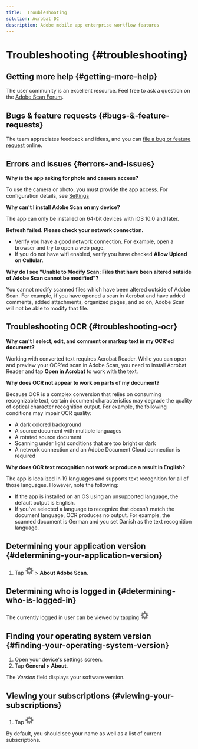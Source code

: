 ```yaml
---
title:  Troubleshooting
solution: Acrobat DC
description: Adobe mobile app enterprise workflow features
---
```


# Troubleshooting {#troubleshooting}


## Getting more help {#getting-more-help}

The user community is an excellent resource. Feel free to ask a question on the [Adobe Scan Forum](https://forums.adobe.com/community/document-cloud/scanios). 

## Bugs & feature requests {#bugs-&-feature-requests}

The team appreciates feedback and ideas, and you can [file a bug or feature request](https://www.adobe.com/go/scaniosfeedback) online.

## Errors and issues {#errors-and-issues}

**Why is the app asking for photo and camera access?**

To use the camera or photo, you must provide the app access. For configuration details, see [Settings](settings.md)

**Why can't I install Adobe Scan on my device?**

The app can only be installed on 64-bit devices with iOS 10.0 and later.

**Refresh failed. Please check your network connection.**

* Verify you have a good network connection. For example, open a browser and try to open a web page. 
* If you do not have wifi enabled, verify you have checked **Allow Upload on Cellular**.

**Why do I see "Unable to Modify Scan: Files that have been altered outside of Adobe Scan cannot be modified"?**

You cannot modify scanned files which have been altered outside of Adobe Scan. For example, if you have opened a scan in Acrobat and have added comments, added attachments, organized pages, and so on, Adobe Scan will not be able to modify that file.

## Troubleshooting OCR {#troubleshooting-ocr}

**Why can't I select, edit, and comment or markup text in my OCR'ed document?**

Working with converted text requires Acrobat Reader. While you can open and preview your OCR'ed scan in Adobe Scan, you need to install Acrobat Reader and tap **Open in Acrobat** to work with the text.

**Why does OCR not appear to work on parts of my document?**

Because OCR is a complex conversion that relies on consuming recognizable text, certain document characteristics may degrade the quality of optical character recognition output. For example, the following conditions may impair OCR quality: 

* A dark colored background
* A source document with multiple languages
* A rotated source document
* Scanning under light conditions that are too bright or dark
* A network connection and an Adobe Document Cloud connection is required

**Why does OCR text recognition not work or produce a result in English?**

The app is localized in 19 languages and supports text recognition for all of those languages. However, note the following:  

* If the app is installed on an OS using an unsupported language, the default output is English. 
* If you've selected a language to recognize that doesn't match the document language, OCR produces no output. For example, the scanned document is German and you set Danish as the text recognition language.

## Determining your application version {#determining-your-application-version}

1. Tap ![image](./images/settingsicon.png) > **About Adobe Scan**. 

## Determining who is logged in {#determining-who-is-logged-in}

The currently logged in user can be viewed by tapping ![image](./images/settingsicon.png)

## Finding your operating system version {#finding-your-operating-system-version}

1. Open your device's settings screen. 
1. Tap **General > About**. 

The *Version* field displays your software version.

## Viewing your subscriptions {#viewing-your-subscriptions}

1. Tap ![image](./images/settingsicon.png)

By default, you should see your name as well as a list of current subscriptions.  